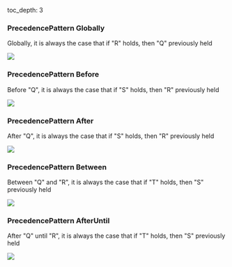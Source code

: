 toc_depth: 3

### PrecedencePattern Globally

Globally, it is always the case that if "R" holds, then "Q" previously held

![](/img/patterns/PrecedencePattern_Globally.svg)
### PrecedencePattern Before

Before "Q", it is always the case that if "S" holds, then "R" previously held

![](/img/patterns/PrecedencePattern_Before.svg)
### PrecedencePattern After

After "Q", it is always the case that if "S" holds, then "R" previously held

![](/img/patterns/PrecedencePattern_After.svg)
### PrecedencePattern Between

Between "Q" and "R", it is always the case that if "T" holds, then "S" previously held

![](/img/patterns/PrecedencePattern_Between.svg)
### PrecedencePattern AfterUntil

After "Q" until "R", it is always the case that if "T" holds, then "S" previously held

![](/img/patterns/PrecedencePattern_AfterUntil.svg)
